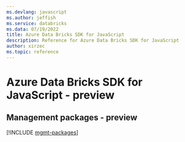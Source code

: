 ```yaml
---
ms.devlang: javascript
ms.author: jeffish
ms.service: databricks
ms.data: 07/19/2022
title: Azure Data Bricks SDK for JavaScript
description: Reference for Azure Data Bricks SDK for JavaScript
author: xirzec
ms.topic: reference
---
```

# Azure Data Bricks SDK for JavaScript - preview

## Management packages - preview
[!INCLUDE [mgmt-packages](data-bricks-mgmt-index.md)]
